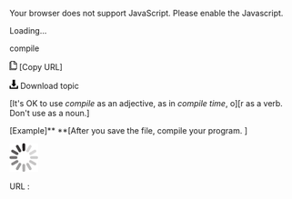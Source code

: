 Your browser does not support JavaScript. Please enable the Javascript.

Loading...

compile

![Copy URL](compile_files/Copy.png) [Copy URL]

![Download](compile_files/Download.png)
Download topic

[It's OK to use *compile* as an adjective, as in *compile time*, o][r as a verb. Don't use as a noun.]

[Example]** **[After you save the file, compile your program. ]

![In progress](compile_files/activity-large.gif)

URL :


